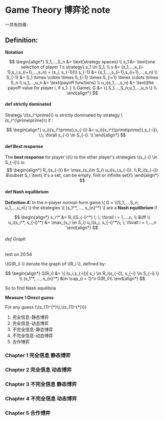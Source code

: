 # Game Theory 博弈论 note
一共有四章:

## Definition:

__Notation__

$$
\begin{align*}
	S_1,...,S_n &= \text{strategy spaces} \\
	s_1 &= \text{one selection of player 1's strategy} s_1 \in S_1. \\
	s   &= (s_1,...,s_{i-1},s_i,s_{i+1},...,s_n) = (s_i, s_{-1})\\
	s_{-1} &= (s_1,...,s_{i-1},s_{i+1},...,s_n) \\
	S_{-1} &= S_1 \times \cdots \times S_{i-1} \times S_{i+1} \times \cdots \times S_n \\
	u_1,...,u_n &= \text{payoff functions} \\
	u_i(s_1,...,s_n) &= \text{the payoff value for player i, if s_1..} \\
	Game\; G &= \{ S_1,...,S_n;u_1,...,u_n \} \\
\end{align*}
$$


#### def strictly dominated 

Strategy \\({s_i^\prime}\\) is strictly dominated by strategy \\(s_i^{\prime\prime}\\) if :

$$
\begin{align*}
	u_i({s_i^\prime},s_{-i}) &< u_i({s_i^{\prime\prime}},s_{-i}), \;\; \forall s_{-i} \in S_{-i}.  \\
\end{align*}
$$

#### def Best response

The __best response__ for player \\(i\\)  to the other player's strategies \\(s_{-i} \in S_{-i}\\) is:
$$
\begin{align*}
	R_i(s_{-i}) &= \max_{s_i\in S_i} u_i(s_i,s_{-i}). \\
	R_i(s_{-i}) &\subset S_i \text{ it's a set, can be empty, finit or infinite set}\\
\end{align*}
$$



#### def Nash equilibrium

__Definition 4:__ In the n-player normal-form game \\( G = \\{S_1,...,S_n; u_1,...,u_n\\} \\) the strategies \\( (s_1^\*, ..., s_{n}^\*) \\) are a __Nash equilibrium__ if 

$$
\begin{align*}
	s_i^* &= R_i(S_{-i}^*) \; \; \forall i = 1,...,n, \\
		&\iff \\
	u_i(s_i^*, s_{-i}^*) &= \max_{s_i \in S_i} u_i(s_i, s_{-i}^*)\; \; \forall i = 1,...,n 
\end{align*}
$$


###### def Graph

test on 20:54

\\(G(R_i) \\) denote the graph of \\(R_i \\), defined by:

$$
\begin{align*}
	G(R_i) &= \{ (s_i,s_{-i})| s_i \in R_i(s_{-i}), s_{-i} \in S_{-i} \}  \\
	(s_1^*, ..., s_{n}^*) &\in \cap_{i = 1}^n G(R_i)\\
\end{align*}
$$

So to find Nash equilibria

__Measure 1 Direct guess__

For any guess (\\(s_{1}^{\*}\\),\\(s_{1}^{\*}\\)) 


1. 完全信息-静态博弈
2. 完全信息-动态博弈
3. 不完全信息-静态博弈
4. 不完全信息-动态博弈
5. 合作博弈


### Chapter 1 完全信息 静态博弈
### Chapter 2 完全信息 动态博弈
### Chapter 3 不完全信息 静态博弈
### Chapter 4 不完全信息 动态博弈
### Chapter 5 合作博弈



<script type="text/javascript" async
  src="https://cdn.mathjax.org/mathjax/latest/MathJax.js?config=TeX-MML-AM_CHTML">
</script>


